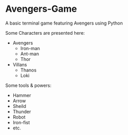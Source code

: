 # Avengers-Game
A basic terminal game featuring Avengers using Python

Some Characters are presented here: 
- Avengers
    - Iron-man
    - Ant-man
    - Thor
- Villans
    - Thanos
    - Loki

Some tools & powers:
- Hammer
- Arrow
- Sheild
- Thunder
- Robot
- Iron-fist
- etc.
